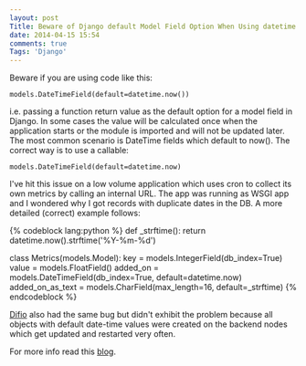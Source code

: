 ```yaml
---
layout: post
Title: Beware of Django default Model Field Option When Using datetime.now()
date: 2014-04-15 15:54
comments: true
Tags: 'Django'
---
```


Beware if you are using code like this:

    models.DateTimeField(default=datetime.now())

i.e. passing a function return value as the default option for a model field in Django.
In some cases the value will be calculated once when the application starts or
the module is imported and will not be updated later. The most common scenario
is DateTime fields which default to now(). The correct way is to use a callable:


    models.DateTimeField(default=datetime.now)


I've hit this issue on a low volume application which uses cron to collect its own
metrics by calling an internal URL. The app was running as WSGI app and I wondered
why I got records with duplicate dates in the DB. A more detailed (correct) example follows:


{% codeblock lang:python %}
def _strftime():
    return datetime.now().strftime('%Y-%m-%d')

class Metrics(models.Model):
    key = models.IntegerField(db_index=True)
    value = models.FloatField()
    added_on = models.DateTimeField(db_index=True, default=datetime.now)
    added_on_as_text = models.CharField(max_length=16, default=_strftime)
{% endcodeblock %}


[Difio](http://www.dif.io) also had the same bug but didn't exhibit the problem
because all objects with default date-time values were created on the backend nodes
which get updated and restarted very often.

For more info read this
[blog](http://david.feinzeig.com/blog/2011/12/06/how-to-properly-set-a-default-value-for-a-datetimefield-in-django/).
